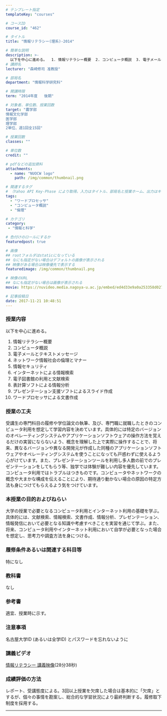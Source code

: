 ```yaml
---
# テンプレート指定
templateKey: "courses"

# コースID
course_id: "462"

# タイトル
title: "情報リテラシー(理系)-2014"

# 簡単な説明
description: >-
  以下を中心に進める。  1. 情報リテラシー概要  2. コンピュータ概説  3. 電子メールとテキストメッセージ  4. ネットワーク情報社会の倫理とマナー  5. 情報セキュリティ  6. インターネットによる情報検索  7. 電子図書館の利用と文献検索  8. 表計算ソフトによる情報分析  9. プレゼンテーション支援ソフトによるスライド作成 10. ワードプロセッサに ....
# 講師名
lecturer: "森崎修司 准教授"

# 部局名
department: "情報科学研究科"

# 開講時限
term: "2014年度	後期"

# 対象者、単位数、授業回数
target: "農学部
情報文化学部
医学部
理学部
2単位、週1回全15回"

# 授業回数
classes: ""

# 単位数
credit: ""

# pdfなどの追加資料
attachments:
  - name: "NUOCW logo" 
    path: /img/common/thumbnail.png

# 関連するタグ
# （Yahoo API Key-Phase により取得。入力はタイトル、部局名と授業ホーム、出力はキーフレーズ（tags））
tags:
  - "ワードプロセッサ"
  - "コンピュータ概説"
  - "倫理"

# カテゴリ
category:
 - "情報と科学"

# 色付けのロールにするか
featuredpost: true

# 画像
## rootフォルダはstaticになっている
## なにも指定がない場合はデフォルトの画像が表示される
## 映像がある場合は映像優先で表示する
featuredimage: /img/common/thumbnail.png

# 映像のURL
## なにも指定がない場合は画像が表示される
movie: https://nuvideo.media.nagoya-u.ac.jp/embed/ed4d33e9a0a253358d027e49558aebedf4f5ec2a

# 記事投稿日
date: 2017-11-21 10:48:51
---
```


### 授業内容

以下を中心に進める。

1. 情報リテラシー概要
2. コンピュータ概説
3. 電子メールとテキストメッセージ
4. ネットワーク情報社会の倫理とマナー
5. 情報セキュリティ
6. インターネットによる情報検索
7. 電子図書館の利用と文献検索
8. 表計算ソフトによる情報分析
9. プレゼンテーション支援ソフトによるスライド作成
10. ワードプロセッサによる文書作成


### 授業の工夫

受講生の専門科目の履修や学位論文の執筆、及び、専門職に就職したときのコンピュータ利用を想定して学習内容を決めています。具体的には特定のバージョンのオペレーティングシステムやアプリケーションソフトウェアの操作方法を覚えるだけの実習にならないよう、概念を理解した上で実際に操作することで、将来、異なるバージョンや異なる開発元が作成した同種のアプリケーションソフトウェアやオペレーティングシステムを使うことになっても戸惑わずに使えるよう心がけています。また、プレゼンテーションツールを利用し多人数の前でのプレゼンテーションをしてもらう等、独学では体験が難しい内容を優先しています。コンピュータ利用ではトラブルはつきものです。コンピュータやネットワークの概念や大まかな構成を伝えることにより、期待通り動かない場合の原因の特定方法も身につけてもらえるよう気をつけています。





### 本授業の目的およびねらい

大学の授業で必要となるコンピュータ利用とインターネット利用の基礎を学ぶ。具体的には、文献検索、情報検索、文書作成、情報分析、プレゼンテーション、情報発信において必要となる知識や考慮すべきことを実習を通じて学ぶ。また、将来、コンピュータ利用やインターネット利用において自学が必要となった場合を想定し、思考力や調査方法を身につける。

### 履修条件あるいは関連する科目等

特になし

### 教科書

なし

### 参考書

適宜、授業時に示す。

### 注意事項

名古屋大学ID (あるいは全学ID) とパスワードを忘れないように





### 講義ビデオ


<a href="https://nuvideo.media.nagoya-u.ac.jp/embed/ed4d33e9a0a253358d027e49558aebedf4f5ec2a" target="blank"> 情報リテラシー 講義映像</a>(28分38秒)





### 成績評価の方法

レポート、受講態度による。3回以上授業を欠席した場合は基本的に「欠席」とするが、個々の事情を勘案し、総合的な学習状況により最終判断する。履修取下制度を採用する。



-----